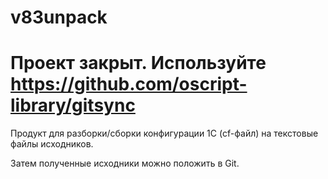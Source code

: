 v83unpack
=========

# Проект закрыт. Используйте https://github.com/oscript-library/gitsync 

Продукт для разборки/сборки конфигурации 1С (cf-файл) на текстовые файлы исходников. 

Затем полученные исходники можно положить в Git. 

